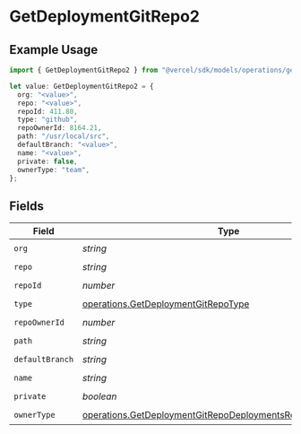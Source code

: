# GetDeploymentGitRepo2

## Example Usage

```typescript
import { GetDeploymentGitRepo2 } from "@vercel/sdk/models/operations/getdeployment.js";

let value: GetDeploymentGitRepo2 = {
  org: "<value>",
  repo: "<value>",
  repoId: 411.80,
  type: "github",
  repoOwnerId: 8164.21,
  path: "/usr/local/src",
  defaultBranch: "<value>",
  name: "<value>",
  private: false,
  ownerType: "team",
};
```

## Fields

| Field                                                                                                                                      | Type                                                                                                                                       | Required                                                                                                                                   | Description                                                                                                                                |
| ------------------------------------------------------------------------------------------------------------------------------------------ | ------------------------------------------------------------------------------------------------------------------------------------------ | ------------------------------------------------------------------------------------------------------------------------------------------ | ------------------------------------------------------------------------------------------------------------------------------------------ |
| `org`                                                                                                                                      | *string*                                                                                                                                   | :heavy_check_mark:                                                                                                                         | N/A                                                                                                                                        |
| `repo`                                                                                                                                     | *string*                                                                                                                                   | :heavy_check_mark:                                                                                                                         | N/A                                                                                                                                        |
| `repoId`                                                                                                                                   | *number*                                                                                                                                   | :heavy_check_mark:                                                                                                                         | N/A                                                                                                                                        |
| `type`                                                                                                                                     | [operations.GetDeploymentGitRepoType](../../models/operations/getdeploymentgitrepotype.md)                                                 | :heavy_check_mark:                                                                                                                         | N/A                                                                                                                                        |
| `repoOwnerId`                                                                                                                              | *number*                                                                                                                                   | :heavy_check_mark:                                                                                                                         | N/A                                                                                                                                        |
| `path`                                                                                                                                     | *string*                                                                                                                                   | :heavy_check_mark:                                                                                                                         | N/A                                                                                                                                        |
| `defaultBranch`                                                                                                                            | *string*                                                                                                                                   | :heavy_check_mark:                                                                                                                         | N/A                                                                                                                                        |
| `name`                                                                                                                                     | *string*                                                                                                                                   | :heavy_check_mark:                                                                                                                         | N/A                                                                                                                                        |
| `private`                                                                                                                                  | *boolean*                                                                                                                                  | :heavy_check_mark:                                                                                                                         | N/A                                                                                                                                        |
| `ownerType`                                                                                                                                | [operations.GetDeploymentGitRepoDeploymentsResponseOwnerType](../../models/operations/getdeploymentgitrepodeploymentsresponseownertype.md) | :heavy_check_mark:                                                                                                                         | N/A                                                                                                                                        |